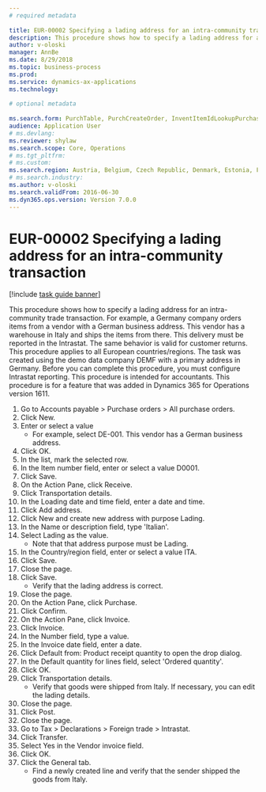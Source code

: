 ```yaml
--- 
# required metadata 
 
title: EUR-00002 Specifying a lading address for an intra-community transaction
description: This procedure shows how to specify a lading address for an intra-community trade transaction. 
author: v-oloski
manager: AnnBe 
ms.date: 8/29/2018
ms.topic: business-process 
ms.prod:  
ms.service: dynamics-ax-applications 
ms.technology:  
 
# optional metadata 
 
ms.search.form: PurchTable, PurchCreateOrder, InventItemIdLookupPurchase, TransportationDocument, LogisticsPostalAddress, SysLookupMultiSelectGrid,  VendEditInvoice, VendEditInvoiceDefaultQuantityForLinesDropDialog, Intrastat, SysQueryForm   
audience: Application User 
# ms.devlang:  
ms.reviewer: shylaw
ms.search.scope: Core, Operations 
# ms.tgt_pltfrm:  
# ms.custom:  
ms.search.region: Austria, Belgium, Czech Republic, Denmark, Estonia, Finland, France, Germany, Hungary, Ireland, Italy, Latvia, Lithuania, Netherlands, Poland, Spain, Sweden, United Kingdom
# ms.search.industry: 
ms.author: v-oloski
ms.search.validFrom: 2016-06-30 
ms.dyn365.ops.version: Version 7.0.0 
---
```

# EUR-00002 Specifying a lading address for an intra-community transaction

[!include [task guide banner](../../includes/task-guide-banner.md)]

This procedure shows how to specify a lading address for an intra-community trade transaction. For example, a Germany company orders items from a vendor with a German business address. This vendor has a warehouse in Italy and ships the items from there. This delivery must be reported in the Intrastat. The same behavior is valid for customer returns.
This procedure applies to all European countries/regions. The task was created using the demo data company DEMF with a primary address in Germany. Before you can complete this procedure, you must configure Intrastat reporting. This procedure is intended for accountants. This procedure is for a feature that was added in Dynamics 365 for Operations version 1611.

1. Go to Accounts payable > Purchase orders > All purchase orders.
2. Click New.
3. Enter or select a value
    * For example, select DE-001. This vendor has a German business address.  
4. Click OK.
5. In the list, mark the selected row.
6. In the Item number field, enter or select a value D0001.
7. Click Save.
8. On the Action Pane, click Receive.
9. Click Transportation details.
10. In the Loading date and time field, enter a date and time.
11. Click Add address.
12. Click New and create new address with purpose Lading.
13. In the Name or description field, type 'Italian'.
14. Select Lading as the value.
    * Note that that address purpose must be Lading.  
15. In the Country/region field, enter or select a value ITA.
16. Click Save.
17. Close the page.
18. Click Save.
    * Verify that the lading address is correct.  
19. Close the page.
20. On the Action Pane, click Purchase.
21. Click Confirm.
22. On the Action Pane, click Invoice.
23. Click Invoice.
24. In the Number field, type a value.
25. In the Invoice date field, enter a date.
26. Click Default from: Product receipt quantity to open the drop dialog.
27. In the Default quantity for lines field, select 'Ordered quantity'.
28. Click OK.
29. Click Transportation details.
    * Verify that goods were shipped from Italy. If necessary, you can edit the lading details.  
30. Close the page.
31. Click Post.
32. Close the page.
33. Go to Tax > Declarations > Foreign trade > Intrastat.
34. Click Transfer.
35. Select Yes in the Vendor invoice field.
36. Click OK.
37. Click the General tab.
    * Find a newly created line and verify that the sender shipped the goods from Italy.  

